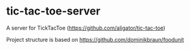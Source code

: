 # tic-tac-toe-server
A server for TickTacToe (https://github.com/aligator/tic-tac-toe)

Project structure is based on https://github.com/dominikbraun/foodunit

